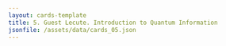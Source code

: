 ```yaml
---
layout: cards-template
title: 5. Guest Lecute. Introduction to Quantum Information
jsonfile: /assets/data/cards_05.json
---
```

